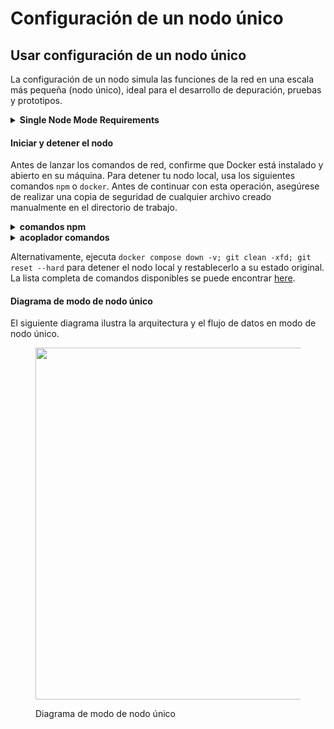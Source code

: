 # Configuración de un nodo único

## Usar configuración de un nodo único

La configuración de un nodo simula las funciones de la red en una escala más pequeña (nodo único), ideal para el desarrollo de depuración, pruebas y prototipos.

<details>

<summary><strong>Single Node Mode Requirements</strong></summary>

Asegúrese de que la implementación **`VirtioFS`** para compartir archivos está habilitada en la configuración de docker.

![](<../../.gitbook/assets/docker-compose-settings (1).png>)

Asegúrese de que las siguientes configuraciones se establecen como mínimo en las **Configuraciones** de Docker -> **Recursos** y están disponibles para su uso:

**CPUs:** 6

**Memoria:** 8GB

**Intercambio:** 1 GB

**Tamaño de imagen de disco:** 64 GB

![](../../.gitbook/assets/docker-settings.png)

Asegúrese de que **`Permitir que los sockets Docker por defecto sean usados (requiere contraseña)`** está habilitado en Docker **Ajustes -> Avanzados**.

![](../../.gitbook/assets/docker-socket-setting.png)

**Nota:** La imagen puede parecer diferente si estás en una versión diferente

</details>

#### **Iniciar y detener el nodo**

Antes de lanzar los comandos de red, confirme que Docker está instalado y abierto en su máquina. Para detener tu nodo local, usa los siguientes comandos `npm` o `docker`. Antes de continuar con esta operación, asegúrese de realizar una copia de seguridad de cualquier archivo creado manualmente en el directorio de trabajo.

<details>

<summary><strong>comandos npm</strong></summary>

{% code overflow="wrap" %}

```bash
# comando npm para iniciar la red local y generar cuentas en modo separado
npm run start -- -d

# comando npm para detener
npm run stop

# comando npm para reiniciar nodo
npm run restart
```

{% endcode %}

</details>

<details>

<summary><strong>acoplador comandos</strong></summary>

```bash
# Comando Docker para iniciar la red local. No genera cuentas
docker compone -d

# Comando Docker para detener servicios
docker compone stop

# Comando Docker para reiniciar la red local
docker compone reiniciar

# Comando Docker para detener la red local y eliminar contenedores
docker componer abajo
```

</details>

Alternativamente, ejecuta `docker compose down -v; git clean -xfd; git reset --hard` para detener el nodo local y restablecerlo a su estado original. La lista completa de comandos disponibles se puede encontrar [here](https://github.com/hashgraph/hedera-local-node?tab=readme-ov-file#commands).

#### Diagrama de modo de nodo único

El siguiente diagrama ilustra la arquitectura y el flujo de datos en modo de nodo único.

<figure><img src="../../.gitbook/assets/localnet-single-node-diagram.png" alt="" width="563"><figcaption><p>Diagrama de modo de nodo único</p></figcaption></figure>
